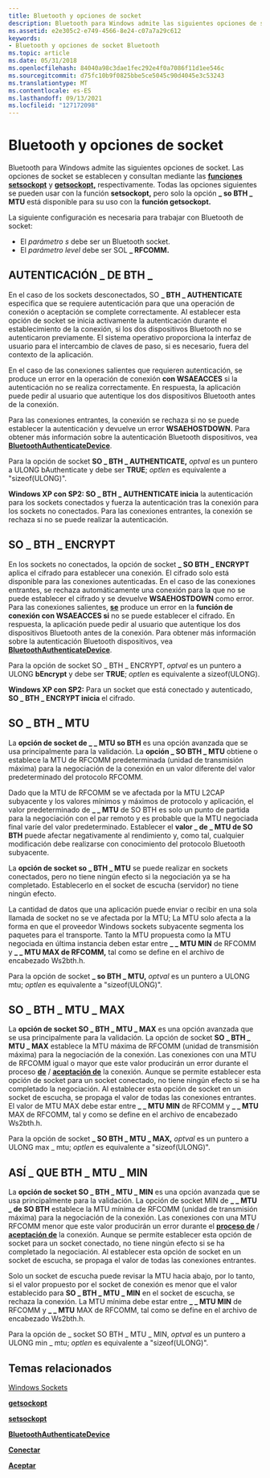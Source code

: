 ```yaml
---
title: Bluetooth y opciones de socket
description: Bluetooth para Windows admite las siguientes opciones de socket.
ms.assetid: e2e305c2-e749-4566-8e24-c07a7a29c612
keywords:
- Bluetooth y opciones de socket Bluetooth
ms.topic: article
ms.date: 05/31/2018
ms.openlocfilehash: 84040a98c3dae1fec292e4f0a7086f11d1ee546c
ms.sourcegitcommit: d75fc10b9f0825bbe5ce5045c90d4045e3c53243
ms.translationtype: MT
ms.contentlocale: es-ES
ms.lasthandoff: 09/13/2021
ms.locfileid: "127172098"
---
```

# <a name="bluetooth-and-socket-options"></a>Bluetooth y opciones de socket

Bluetooth para Windows admite las siguientes opciones de socket. Las opciones de socket se establecen y consultan mediante las [**funciones setsockopt**](/windows/desktop/api/winsock/nf-winsock-setsockopt) y [**getsockopt,**](/windows/desktop/api/winsock/nf-winsock-getsockopt) respectivamente. Todas las opciones siguientes se pueden usar con la función **setsockopt,** pero solo la opción **\_ so BTH \_ MTU** está disponible para su uso con la **función getsockopt.**

La siguiente configuración es necesaria para trabajar con Bluetooth de socket:

-   El *parámetro s* debe ser un Bluetooth socket.
-   El *parámetro level* debe ser SOL **\_ RFCOMM.**

## <a name="so_bth_authenticate"></a>AUTENTICACIÓN \_ DE BTH \_

En el caso de los sockets desconectados, SO [](/windows/desktop/api/winsock2/nf-winsock2-connect) **\_ BTH \_ AUTHENTICATE** especifica que se requiere autenticación para que una operación de conexión o aceptación se complete correctamente. [](/windows/desktop/api/winsock2/nf-winsock2-accept) Al establecer esta opción de socket se inicia activamente la autenticación durante el establecimiento de la conexión, si los dos dispositivos Bluetooth no se autenticaron previamente. El sistema operativo proporciona la interfaz de usuario para el intercambio de claves de paso, si es necesario, fuera del contexto de la aplicación.

En el caso de [](/windows/desktop/api/winsock2/nf-winsock2-connect) las conexiones salientes que requieren autenticación, se produce un error en la operación de conexión **con WSAEACCES** si la autenticación no se realiza correctamente. En respuesta, la aplicación puede pedir al usuario que autentique los dos dispositivos Bluetooth antes de la conexión.

Para las conexiones entrantes, la conexión se rechaza si no se puede establecer la autenticación y devuelve un error **WSAEHOSTDOWN.** Para obtener más información sobre la autenticación Bluetooth dispositivos, vea [**BluetoothAuthenticateDevice**](/windows/desktop/api/BluetoothAPIs/nf-bluetoothapis-bluetoothauthenticatedevice).

Para la opción de socket **SO \_ BTH \_ AUTHENTICATE,** *optval* es un puntero a ULONG bAuthenticate y debe ser **TRUE**; *optlen* es equivalente a "sizeof(ULONG)".

**Windows XP con SP2: SO \_ BTH \_ AUTHENTICATE inicia** la autenticación para los sockets conectados y fuerza la autenticación tras la conexión para los sockets no conectados. Para las conexiones entrantes, la conexión se rechaza si no se puede realizar la autenticación.

## <a name="so_bth_encrypt"></a>SO \_ BTH \_ ENCRYPT

En los sockets no conectados, la opción de socket **\_ SO BTH \_ ENCRYPT** aplica el cifrado para establecer una conexión. El cifrado solo está disponible para las conexiones autenticadas. En el caso de las conexiones entrantes, se rechaza automáticamente una conexión para la que no se puede establecer el cifrado y se devuelve **WSAEHOSTDOWN** como error. Para las conexiones salientes, [**se**](/windows/desktop/api/winsock2/nf-winsock2-connect) produce un error en la **función de conexión con WSAEACCES si** no se puede establecer el cifrado. En respuesta, la aplicación puede pedir al usuario que autentique los dos dispositivos Bluetooth antes de la conexión. Para obtener más información sobre la autenticación Bluetooth dispositivos, vea [**BluetoothAuthenticateDevice**](/windows/desktop/api/BluetoothAPIs/nf-bluetoothapis-bluetoothauthenticatedevice).

Para la opción de socket SO \_ BTH \_ ENCRYPT, *optval* es un puntero a ULONG **bEncrypt** y debe ser **TRUE**; *optlen* es equivalente a sizeof(ULONG).

**Windows XP con SP2:** Para un socket que está conectado y autenticado, **SO \_ BTH \_ ENCRYPT inicia** el cifrado.

## <a name="so_bth_mtu"></a>SO \_ BTH \_ MTU

La **opción de socket de \_ \_ MTU so BTH** es una opción avanzada que se usa principalmente para la validación. La **opción \_ SO BTH \_ MTU** obtiene o establece la MTU de RFCOMM predeterminada (unidad de transmisión máxima) para la negociación de la conexión en un valor diferente del valor predeterminado del protocolo RFCOMM.

Dado que la MTU de RFCOMM se ve afectada por la MTU L2CAP subyacente y los valores mínimos y máximos de protocolo y aplicación, el valor predeterminado de **\_ \_ MTU** de SO BTH es solo un punto de partida para la negociación con el par remoto y es probable que la MTU negociada final varíe del valor predeterminado. Establecer el **valor \_ de \_ MTU de SO BTH** puede afectar negativamente al rendimiento y, como tal, cualquier modificación debe realizarse con conocimiento del protocolo Bluetooth subyacente.

La **opción de socket so \_ BTH \_ MTU** se puede realizar en sockets conectados, pero no tiene ningún efecto si la negociación ya se ha completado. Establecerlo en el socket de escucha (servidor) no tiene ningún efecto.

La cantidad de datos que una aplicación puede enviar o recibir en una sola llamada de socket no se ve afectada por la MTU; La MTU solo afecta a la forma en que el proveedor Windows sockets subyacente segmenta los paquetes para el transporte. Tanto la MTU propuesta como la MTU negociada en última instancia deben estar entre **\_ \_ MTU MIN** de RFCOMM y **\_ \_ MTU MAX de RFCOMM,** tal como se define en el archivo de encabezado Ws2bth.h.

Para la opción de socket **\_ so BTH \_ MTU,** *optval* es un puntero a ULONG mtu; *optlen* es equivalente a "sizeof(ULONG)".

## <a name="so_bth_mtu_max"></a>SO \_ BTH \_ MTU \_ MAX

La **opción de socket SO \_ BTH \_ MTU \_ MAX** es una opción avanzada que se usa principalmente para la validación. La opción de socket **SO \_ BTH \_ MTU \_ MAX** establece la MTU máxima de RFCOMM (unidad de transmisión máxima) para la negociación de la conexión. Las conexiones con una MTU de RFCOMM igual o mayor que este valor producirán un error durante el proceso [**de**](/windows/desktop/api/winsock2/nf-winsock2-connect) / [**aceptación de**](/windows/desktop/api/winsock2/nf-winsock2-accept) la conexión. Aunque se permite establecer esta opción de socket para un socket conectado, no tiene ningún efecto si se ha completado la negociación. Al establecer esta opción de socket en un socket de escucha, se propaga el valor de todas las conexiones entrantes. El valor de MTU MAX debe estar entre **\_ \_ MTU MIN** de RFCOMM y **\_ \_ MTU** MAX de RFCOMM, tal y como se define en el archivo de encabezado Ws2bth.h.

Para la opción de socket **\_ SO BTH \_ MTU \_ MAX,** *optval* es un puntero a ULONG max \_ mtu; *optlen* es equivalente a "sizeof(ULONG)".

## <a name="so_bth_mtu_min"></a>ASÍ \_ QUE BTH \_ MTU \_ MIN

La **opción de socket SO \_ BTH \_ MTU \_ MIN** es una opción avanzada que se usa principalmente para la validación. La opción de socket MIN de **\_ \_ MTU \_ de SO BTH** establece la MTU mínima de RFCOMM (unidad de transmisión máxima) para la negociación de la conexión. Las conexiones con una MTU RFCOMM menor que este valor producirán un error durante el [**proceso de**](/windows/desktop/api/winsock2/nf-winsock2-connect) / [**aceptación de**](/windows/desktop/api/winsock2/nf-winsock2-accept) la conexión. Aunque se permite establecer esta opción de socket para un socket conectado, no tiene ningún efecto si se ha completado la negociación. Al establecer esta opción de socket en un socket de escucha, se propaga el valor de todas las conexiones entrantes.

Solo un socket de escucha puede revisar la MTU hacia abajo, por lo tanto, si el valor propuesto por el socket de conexión es menor que el valor establecido para **SO \_ BTH \_ MTU \_ MIN** en el socket de escucha, se rechaza la conexión. La MTU mínima debe estar entre **\_ \_ MTU MIN** de RFCOMM y **\_ \_ MTU** MAX de RFCOMM, tal como se define en el archivo de encabezado Ws2bth.h.

Para la opción de \_ socket SO BTH \_ MTU \_ MIN, *optval* es un puntero a ULONG min \_ mtu; *optlen* es equivalente a "sizeof(ULONG)".

## <a name="related-topics"></a>Temas relacionados

<dl> <dt>

[Windows Sockets](/windows/desktop/WinSock/windows-sockets-start-page-2)
</dt> <dt>

[**getsockopt**](/windows/desktop/api/winsock/nf-winsock-getsockopt)
</dt> <dt>

[**setsockopt**](/windows/desktop/api/winsock/nf-winsock-setsockopt)
</dt> <dt>

[**BluetoothAuthenticateDevice**](/windows/desktop/api/BluetoothAPIs/nf-bluetoothapis-bluetoothauthenticatedevice)
</dt> <dt>

[**Conectar**](/windows/desktop/api/winsock2/nf-winsock2-connect)
</dt> <dt>

[**Aceptar**](/windows/desktop/api/winsock2/nf-winsock2-accept)
</dt> </dl>

 

 